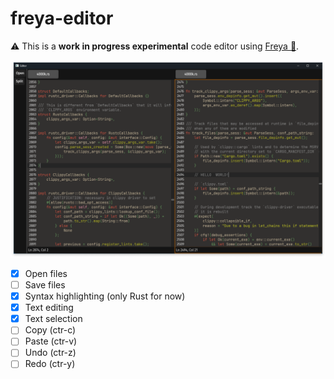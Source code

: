 # freya-editor 

⚠️ This is a **work in progress experimental** code editor using [Freya 🦀](https://github.com/marc2332/freya).

![Demo](./demo.png)

- [x] Open files
- [ ] Save files
- [x] Syntax highlighting (only Rust for now)
- [x] Text editing
- [x] Text selection
- [ ] Copy (ctr-c)
- [ ] Paste (ctr-v)
- [ ] Undo (ctr-z)
- [ ] Redo (ctr-y)

